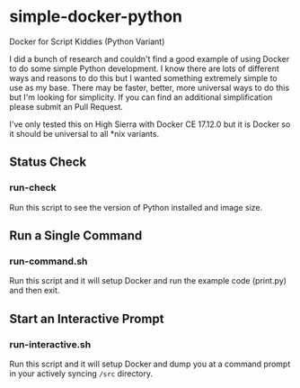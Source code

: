 # simple-docker-python

Docker for Script Kiddies (Python Variant)

I did a bunch of research and couldn't find a good example of using Docker to do some simple Python development. I know there are lots of different ways and reasons to do this but I wanted something extremely simple to use as my base. There may be faster, better, more universal ways to do this but I'm looking for simplicity. If you can find an additional simplification please submit an Pull Request.

I've only tested this on High Sierra with Docker CE 17.12.0 but it is Docker so it should be universal to all *nix variants.

## Status Check

### run-check

Run this script to see the version of Python installed and image size.

## Run a Single Command

### run-command.sh

Run this script and it will setup Docker and run the example code (print.py) and then exit.

## Start an Interactive Prompt

### run-interactive.sh

Run this script and it will setup Docker and dump you at a command prompt in your actively syncing `/src` directory.